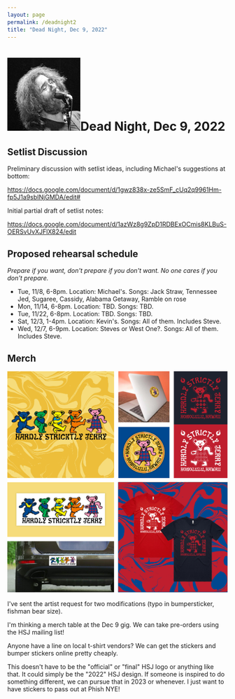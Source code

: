 ```yaml
---
layout: page
permalink: /deadnight2
title: "Dead Night, Dec 9, 2022"
---
```


<h1><img class="ui avatar image" src="/images/jerryavatar.jpg">Dead Night, Dec 9, 2022</h1>

## Setlist Discussion

Preliminary discussion with setlist ideas, including Michael's suggestions at bottom: 

<https://docs.google.com/document/d/1gwz838x-ze5SmF_cUq2q9961Hm-fp5J1a9sbINjGMDA/edit#>

Initial partial draft of setlist notes:

<https://docs.google.com/document/d/1azWz8g9ZpD1RDBExOCmis8KLBuS-OERSvUvXJFlX824/edit>

## Proposed rehearsal schedule

*Prepare if you want, don't prepare if you don't want.  No one cares if you don't prepare.*

* Tue, 11/8, 6-8pm. Location: Michael's. Songs: Jack Straw, Tennessee Jed, Sugaree, Cassidy, Alabama Getaway, Ramble on rose
* Mon, 11/14, 6-8pm. Location: TBD. Songs: TBD.
* Tue, 11/22, 6-8pm. Location: TBD. Songs: TBD.
* Sat, 12/3, 1-4pm. Location: Kevin's. Songs: All of them. Includes Steve.
* Wed, 12/7, 6-9pm. Location: Steves or West One?. Songs: All of them. Includes Steve.

<!--
Here is a summary of availability to rehearse:

<img class="ui centered fluid image" src="/images/22-12-09-rehearsal-availability.png">

Rehearsal proposal, working backwards:
  * Tue 12/6 or Wed 12/7, (with Steve). 6-9pm. Location: Steve's or West One?
  * Sat 12/3 or Sun 12/4, (with Steve). 1-4 or 2-5pm? Location: MS or KH?
  * Tue 11/22 or Sun 11/20. Afternoon or evening, depending. 
  * Mon 11/14.  6-8pm. Location: MS?
-->


## Merch 

<img class="ui centered fluid image" src="/images/logo-designs.jpg">

I've sent the artist request for two modifications (typo in bumpersticker, fishman bear size).

I'm thinking a merch table at the Dec 9 gig. We can take pre-orders using the HSJ mailing list!

Anyone have a line on local t-shirt vendors? We can get the stickers and bumper stickers online pretty cheaply. 

This doesn't have to be the "official" or "final" HSJ logo or anything like that.  It could simply be the "2022" HSJ design. If someone is inspired to do something different, we can pursue that in 2023 or whenever. I just want to have stickers to pass out at Phish NYE!
